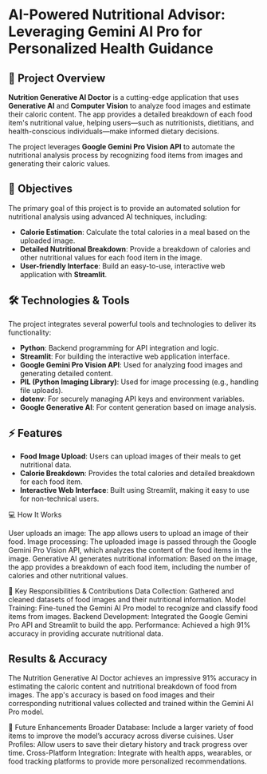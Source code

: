 # AI-Powered Nutritional Advisor: Leveraging Gemini AI Pro for Personalized Health Guidance

## 🚀 Project Overview

**Nutrition Generative AI Doctor** is a cutting-edge application that uses **Generative AI** and **Computer Vision** to analyze food images and estimate their caloric content. The app provides a detailed breakdown of each food item's nutritional value, helping users—such as nutritionists, dietitians, and health-conscious individuals—make informed dietary decisions. 

The project leverages **Google Gemini Pro Vision API** to automate the nutritional analysis process by recognizing food items from images and generating their caloric values.

## 🎯 Objectives

The primary goal of this project is to provide an automated solution for nutritional analysis using advanced AI techniques, including:

- **Calorie Estimation**: Calculate the total calories in a meal based on the uploaded image.
- **Detailed Nutritional Breakdown**: Provide a breakdown of calories and other nutritional values for each food item in the image.
- **User-friendly Interface**: Build an easy-to-use, interactive web application with **Streamlit**.

## 🛠️ Technologies & Tools

The project integrates several powerful tools and technologies to deliver its functionality:

- **Python**: Backend programming for API integration and logic.
- **Streamlit**: For building the interactive web application interface.
- **Google Gemini Pro Vision API**: Used for analyzing food images and generating detailed content.
- **PIL (Python Imaging Library)**: Used for image processing (e.g., handling file uploads).
- **dotenv**: For securely managing API keys and environment variables.
- **Google Generative AI**: For content generation based on image analysis.

## ⚡ Features

- **Food Image Upload**: Users can upload images of their meals to get nutritional data.
- **Calorie Breakdown**: Provides the total calories and detailed breakdown for each food item.
- **Interactive Web Interface**: Built using Streamlit, making it easy to use for non-technical users.

💻 How It Works

User uploads an image: The app allows users to upload an image of their food.
Image processing: The uploaded image is passed through the Google Gemini Pro Vision API, which analyzes the content of the food items in the image.
Generative AI generates nutritional information: Based on the image, the app provides a breakdown of each food item, including the number of calories and other nutritional values.

🙋 Key Responsibilities & Contributions
Data Collection: Gathered and cleaned datasets of food images and their nutritional information.
Model Training: Fine-tuned the Gemini AI Pro model to recognize and classify food items from images.
Backend Development: Integrated the Google Gemini Pro API and Streamlit to build the app.
Performance: Achieved a high 91% accuracy in providing accurate nutritional data.

## Results & Accuracy
The Nutrition Generative AI Doctor achieves an impressive 91% accuracy in estimating the caloric content and nutritional breakdown of food from images.
The app's accuracy is based on food images and their corresponding nutritional values collected and trained within the Gemini AI Pro model.

🚀 Future Enhancements
Broader Database: Include a larger variety of food items to improve the model’s accuracy across diverse cuisines.
User Profiles: Allow users to save their dietary history and track progress over time.
Cross-Platform Integration: Integrate with health apps, wearables, or food tracking platforms to provide more personalized recommendations.

